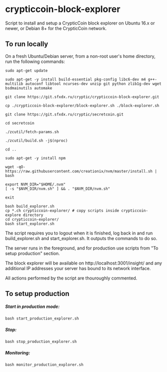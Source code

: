 # crypticcoin-block-explorer

Script to install and setup a CrypticCoin block explorer on Ubuntu 16.x or newer, or Debian 8+ for the CrypticCoin network.

## To run locally

On a fresh Ubuntu/Debian server, from a non-root user's home directory, run the following commands:
```
sudo apt-get update

sudo apt-get -y install build-essential pkg-config libc6-dev m4 g++-multilib autoconf libtool ncurses-dev unzip git python zlib1g-dev wget bsdmainutils automake

git clone https://git.sfxdx.ru/cryptic/crypticcoin-block-explorer.git

cp ./crypticcoin-block-explorer/block-explorer.sh ./block-explorer.sh

git clone https://git.sfxdx.ru/cryptic/secretcoin.git

cd secretcoin

./zcutil/fetch-params.sh

./zcutil/build.sh -j$(nproc)

cd ..

sudo apt-get -y install npm

wget -qO- https://raw.githubusercontent.com/creationix/nvm/master/install.sh | bash

export NVM_DIR="$HOME/.nvm"
[ -s "$NVM_DIR/nvm.sh" ] && . "$NVM_DIR/nvm.sh"

exit

bash build_explorer.sh
cp *.ch crypticcoin-explorer/ # copy scripts inside crypticcoin-explore directory
cd crypticcoin-explorer/
bash start_explorer.sh

```
The script requires you to logout when it is finished, log back in and run build_explorer.sh and start_explorer.sh. It outputs the commands to do so.

The server runs in the foreground, and for production use scripts from "To setup production" section.

The block explorer will be available on http://localhost:3001/insight/ and any additional IP addresses your server has bound to its network interface.

All actions performed by the script are thouroughly commented. 

## To setup production

##### Start in production mode:
```
bash start_production_explorer.sh
```
##### Stop:
```
bash stop_production_explorer.sh
```
##### Monitoring:
```
bash monitor_production_explorer.sh
```



